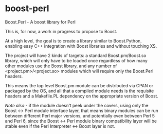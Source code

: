 boost-perl
==========

Boost.Perl - A boost library for Perl

This is, for now, a work in progress to propose to Boost.

At a high level, the goal is to create a library similar to Boost.Python, enabling easy C++ integration with Boost libraries and without touching XS.

The project will have 2 kinds of targets: a standard Boost.pm/Boost.so library, which will only have to be loaded once regardless of how many other modules use the Boost library, and any number of <project.pm>/<project.so> modules which will require only the Boost.Perl headers.

This means the top level Boost.pm module can be distributed via CPAN or packaged by the OS, and all that a compiled module needs is the requisite headers and a Makefile.PL dependency on the appropriate version of Boost.

*Note also* - if the module doesn't peek under the covers, using only the Boost <-> Perl module interface layer, that means binary modules can be run between different Perl major versions, and potentially even between Perl 5 and Perl 6, since the Boost <-> Perl module binary compatibility layer will be stable even if the Perl Interpreter <-> Boost layer is not.
 
